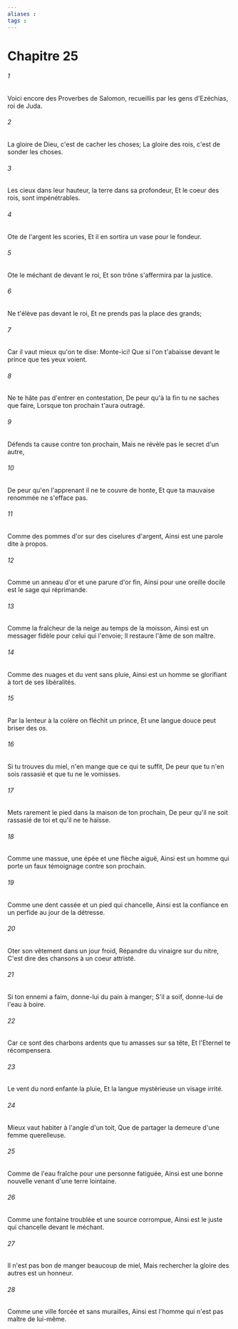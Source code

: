 ```yaml
---
aliases : 
tags : 
---
```


# Chapitre 25

###### 1
Voici encore des Proverbes de Salomon, recueillis par les gens d'Ezéchias, roi de Juda.
###### 2
La gloire de Dieu, c'est de cacher les choses; La gloire des rois, c'est de sonder les choses.
###### 3
Les cieux dans leur hauteur, la terre dans sa profondeur, Et le coeur des rois, sont impénétrables.
###### 4
Ote de l'argent les scories, Et il en sortira un vase pour le fondeur.
###### 5
Ote le méchant de devant le roi, Et son trône s'affermira par la justice.
###### 6
Ne t'élève pas devant le roi, Et ne prends pas la place des grands;
###### 7
Car il vaut mieux qu'on te dise: Monte-ici! Que si l'on t'abaisse devant le prince que tes yeux voient.
###### 8
Ne te hâte pas d'entrer en contestation, De peur qu'à la fin tu ne saches que faire, Lorsque ton prochain t'aura outragé.
###### 9
Défends ta cause contre ton prochain, Mais ne révèle pas le secret d'un autre,
###### 10
De peur qu'en l'apprenant il ne te couvre de honte, Et que ta mauvaise renommée ne s'efface pas.
###### 11
Comme des pommes d'or sur des ciselures d'argent, Ainsi est une parole dite à propos.
###### 12
Comme un anneau d'or et une parure d'or fin, Ainsi pour une oreille docile est le sage qui réprimande.
###### 13
Comme la fraîcheur de la neige au temps de la moisson, Ainsi est un messager fidèle pour celui qui l'envoie; Il restaure l'âme de son maître.
###### 14
Comme des nuages et du vent sans pluie, Ainsi est un homme se glorifiant à tort de ses libéralités.
###### 15
Par la lenteur à la colère on fléchit un prince, Et une langue douce peut briser des os.
###### 16
Si tu trouves du miel, n'en mange que ce qui te suffit, De peur que tu n'en sois rassasié et que tu ne le vomisses.
###### 17
Mets rarement le pied dans la maison de ton prochain, De peur qu'il ne soit rassasié de toi et qu'il ne te haïsse.
###### 18
Comme une massue, une épée et une flèche aiguë, Ainsi est un homme qui porte un faux témoignage contre son prochain.
###### 19
Comme une dent cassée et un pied qui chancelle, Ainsi est la confiance en un perfide au jour de la détresse.
###### 20
Oter son vêtement dans un jour froid, Répandre du vinaigre sur du nitre, C'est dire des chansons à un coeur attristé.
###### 21
Si ton ennemi a faim, donne-lui du pain à manger; S'il a soif, donne-lui de l'eau à boire.
###### 22
Car ce sont des charbons ardents que tu amasses sur sa tête, Et l'Eternel te récompensera.
###### 23
Le vent du nord enfante la pluie, Et la langue mystérieuse un visage irrité.
###### 24
Mieux vaut habiter à l'angle d'un toit, Que de partager la demeure d'une femme querelleuse.
###### 25
Comme de l'eau fraîche pour une personne fatiguée, Ainsi est une bonne nouvelle venant d'une terre lointaine.
###### 26
Comme une fontaine troublée et une source corrompue, Ainsi est le juste qui chancelle devant le méchant.
###### 27
Il n'est pas bon de manger beaucoup de miel, Mais rechercher la gloire des autres est un honneur.
###### 28
Comme une ville forcée et sans murailles, Ainsi est l'homme qui n'est pas maître de lui-même.
